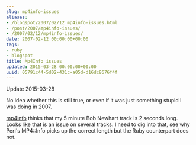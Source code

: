```yaml
---
slug: mp4info-issues
aliases:
- /blogspot/2007/02/12_mp4info-issues.html
- /post/2007/mp4info-issues/
- /2007/02/12/mp4info-issues/
date: 2007-02-12 00:00:00+00:00
tags:
- ruby
- blogspot
title: Mp4Info issues
updated: 2015-03-28 00:00:00+00:00
uuid: 05791c44-5d02-431c-a05d-d16dc8676f4f
---
```

<!-- TEASER_END -->
<aside>
<p>Update 2015-03-28

<p>No idea whether this is still true, or even if it was just something stupid I was doing in 2007.
</aside>

[mp4info]: https://github.com/arbarlow/ruby-mp4info

[mp4info][] thinks that my 5 minute Bob Newhart track is 2 seconds long. Looks like that is an issue on several tracks. I need to dig into that, see why Perl's MP4::Info picks up the correct length but the Ruby counterpart does not.